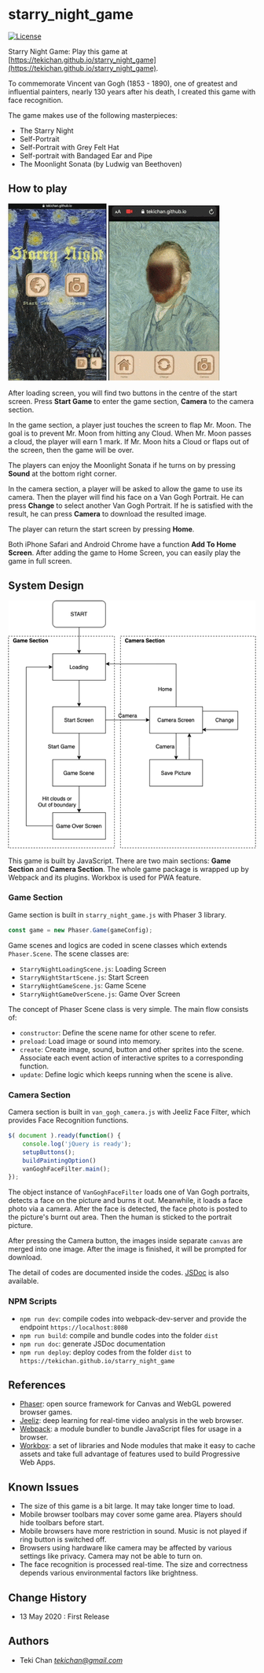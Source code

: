 # starry_night_game
[![License](https://img.shields.io/badge/license-MIT-green.svg)](/LICENSE) 

Starry Night Game: Play this game at [https://tekichan.github.io/starry_night_game](https://tekichan.github.io/starry_night_game).

To commemorate Vincent van Gogh (1853 - 1890), one of greatest and influential painters, nearly 130 years after his death, I created this game with face recognition. 

The game makes use of the following masterpieces:
- The Starry Night
- Self-Portrait
- Self-Portrait with Grey Felt Hat
- Self-portrait with Bandaged Ear and Pipe
- The Moonlight Sonata (by Ludwig van Beethoven)

## How to play

![Game Section](/docs/game_section_demo.gif) ![Camera Section](/docs/camera_section_demo.gif)

After loading screen, you will find two buttons in the centre of the start screen. Press **Start Game** to enter the game section, **Camera** to the camera section.

In the game section, a player just touches the screen to flap Mr. Moon. The goal is to prevent Mr. Moon from hitting any Cloud. When Mr. Moon passes a cloud, the player will earn 1 mark. If Mr. Moon hits a Cloud or flaps out of the screen, then the game will be over.

The players can enjoy the Moonlight Sonata if he turns on by pressing **Sound** at the bottom right corner.

In the camera section, a player will be asked to allow the game to use its camera. Then the player will find his face on a Van Gogh Portrait. He can press **Change** to select another Van Gogh Portrait. If he is satisfied with the result, he can press **Camera** to download the resulted image.

The player can return the start screen by pressing **Home**.

Both iPhone Safari and Android Chrome have a function **Add To Home Screen**. After adding the game to Home Screen, you can easily play the game in full screen.

## System Design
![Screen Flow](/docs/StarryNightGame_ScreenFlow.png)

This game is built by JavaScript. There are two main sections: **Game Section** and **Camera Section**. The whole game package is wrapped up by Webpack and its plugins. Workbox is used for PWA feature.

### Game Section

Game section is built in `starry_night_game.js` with Phaser 3 library.
```Javascript
const game = new Phaser.Game(gameConfig);
```

Game scenes and logics are coded in scene classes which extends `Phaser.Scene`. The scene classes are:
- `StarryNightLoadingScene.js`: Loading Screen
- `StarryNightStartScene.js`: Start Screen
- `StarryNightGameScene.js`: Game Scene
- `StarryNightGameOverScene.js`: Game Over Screen

The concept of Phaser Scene class is very simple. The main flow consists of:
- `constructor`: Define the scene name for other scene to refer.
- `preload`: Load image or sound into memory.
- `create`: Create image, sound, button and other sprites into the scene. Associate each event action of interactive sprites to a corresponding function.
- `update`: Define logic which keeps running when the scene is alive.

### Camera Section

Camera section is built in `van_gogh_camera.js` with Jeeliz Face Filter, which provides Face Recognition functions.
```Javascript
$( document ).ready(function() {
    console.log('jQuery is ready');
    setupButtons();
    buildPaintingOption()
    vanGoghFaceFilter.main();
});
```

The object instance of `VanGoghFaceFilter` loads one of Van Gogh portraits, detects a face on the picture and burns it out. Meanwhile, it loads a face photo via a camera. After the face is detected, the face photo is posted to the picture's burnt out area. Then the human is sticked to the portrait picture.

After pressing the Camera button, the images inside separate `canvas` are merged into one image. After the image is finished, it will be prompted for download.

The detail of codes are documented inside the codes. [JSDoc](/docs/jsdocs.md) is also available.

### NPM Scripts
- `npm run dev`: compile codes into webpack-dev-server and provide the endpoint `https://localhost:8080`
- `npm run build`: compile and bundle codes into the folder `dist`
- `npm run doc`: generate JSDoc documentation
- `npm run deploy`: deploy codes from the folder `dist` to `https://tekichan.github.io/starry_night_game`

## References
- [Phaser](https://phaser.io/): open source framework for Canvas and WebGL powered browser games.
- [Jeeliz](https://jeeliz.com/): deep learning for real-time video analysis in the web browser.
- [Webpack](https://webpack.js.org/): a module bundler to bundle JavaScript files for usage in a browser.
- [Workbox](https://developers.google.com/web/tools/workbox/modules/workbox-webpack-plugin): a set of libraries and Node modules that make it easy to cache assets and take full advantage of features used to build Progressive Web Apps.

## Known Issues
- The size of this game is a bit large. It may take longer time to load.
- Mobile browser toolbars may cover some game area. Players should hide toolbars before start.
- Mobile browsers have more restriction in sound. Music is not played if ring button is switched off.
- Browsers using hardware like camera may be affected by various settings like privacy. Camera may not be able to turn on.
- The face recognition is processed real-time. The size and correctness depends various environmental factors like brightness.

## Change History
- 13 May 2020 : First Release

## Authors
- Teki Chan *tekichan@gmail.com*